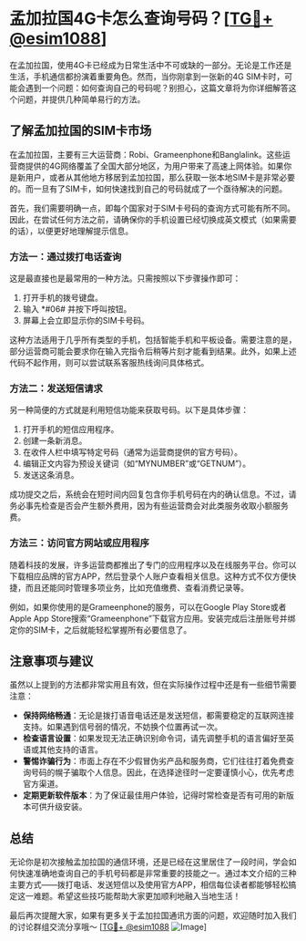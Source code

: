 # 孟加拉国4G卡怎么查询号码？[[TG💪+ @esim1088](https://t.me/s/esim1088)]

在孟加拉国，使用4G卡已经成为日常生活中不可或缺的一部分。无论是工作还是生活，手机通信都扮演着重要角色。然而，当你刚拿到一张新的4G SIM卡时，可能会遇到一个问题：如何查询自己的号码呢？别担心，这篇文章将为你详细解答这个问题，并提供几种简单易行的方法。

## 了解孟加拉国的SIM卡市场

在孟加拉国，主要有三大运营商：Robi、Grameenphone和Banglalink。这些运营商提供的4G网络覆盖了全国大部分地区，为用户带来了高速上网体验。如果你是新用户，或者从其他地方移居到孟加拉国，那么获取一张本地SIM卡是非常必要的。而一旦有了SIM卡，如何快速找到自己的号码就成了一个亟待解决的问题。

首先，我们需要明确一点，即每个国家对于SIM卡号码的查询方式可能有所不同。因此，在尝试任何方法之前，请确保你的手机设置已经切换成英文模式（如果需要的话），以便更好地理解提示信息。

### 方法一：通过拨打电话查询

这是最直接也是最常用的一种方法。只需按照以下步骤操作即可：

1. 打开手机的拨号键盘。
2. 输入 *#06# 并按下呼叫按钮。
3. 屏幕上会立即显示你的SIM卡号码。

这种方法适用于几乎所有类型的手机，包括智能手机和平板设备。需要注意的是，部分运营商可能会要求你在输入完指令后稍等片刻才能看到结果。此外，如果上述代码不起作用，则可以尝试联系客服热线询问具体格式。

### 方法二：发送短信请求

另一种简便的方式就是利用短信功能来获取号码。以下是具体步骤：

1. 打开手机的短信应用程序。
2. 创建一条新消息。
3. 在收件人栏中填写特定号码（通常为运营商提供的官方号码）。
4. 编辑正文内容为预设关键词（如“MYNUMBER”或“GETNUM”）。
5. 发送这条消息。

成功提交之后，系统会在短时间内回复包含你手机号码在内的确认信息。不过，请务必事先检查是否会产生额外费用，因为有些运营商会对此类服务收取小额服务费。

### 方法三：访问官方网站或应用程序

随着科技的发展，许多运营商都推出了专门的应用程序以及在线服务平台。你可以下载相应品牌的官方APP，然后登录个人账户查看相关信息。这种方式不仅方便快捷，而且还能同时管理多项业务，比如充值缴费、查看消费记录等。

例如，如果你使用的是Grameenphone的服务，可以在Google Play Store或者Apple App Store搜索“Grameenphone”下载官方应用。安装完成后注册账号并绑定你的SIM卡，之后就能轻松掌握所有必要信息了。

## 注意事项与建议

虽然以上提到的方法都非常实用且有效，但在实际操作过程中还是有一些细节需要注意：

- **保持网络畅通**：无论是拨打语音电话还是发送短信，都需要稳定的互联网连接支持。如果遇到信号弱的情况，不妨换个位置再试一次。
- **检查语言设置**：如果发现无法正确识别命令词，请先调整手机的语言偏好至英语或其他支持的语言。
- **警惕诈骗行为**：市面上存在不少假冒伪劣产品和服务商，它们往往打着免费查询号码的幌子骗取个人信息。因此，在选择途径时一定要谨慎小心，优先考虑官方渠道。
- **定期更新软件版本**：为了保证最佳用户体验，记得时常检查是否有可用的新版本可供升级安装。

## 总结

无论你是初次接触孟加拉国的通信环境，还是已经在这里居住了一段时间，学会如何快速准确地查询自己的手机号码都是非常重要的技能之一。通过本文介绍的三种主要方式——拨打电话、发送短信以及使用官方APP，相信每位读者都能够轻松搞定这一难题。希望这些技巧能帮助大家更加顺利地融入当地生活！

最后再次提醒大家，如果有更多关于孟加拉国通讯方面的问题，欢迎随时加入我们的讨论群组交流分享哦～ [[TG💪+ @esim1088](https://t.me/s/esim1088) ![Image](https://i.postimg.cc/4NQfJmqS/Snipaste-2025-05-13-00-14-12.png)]